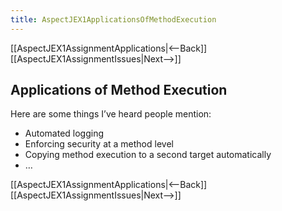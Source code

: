```yaml
---
title: AspectJEX1ApplicationsOfMethodExecution
---
```

[[AspectJEX1AssignmentApplications|<--Back]] [[AspectJEX1AssignmentIssues|Next-->]]

## Applications of Method Execution
Here are some things I’ve heard people mention:
* Automated logging
* Enforcing security at a method level
* Copying method execution to a second target automatically
* …

[[AspectJEX1AssignmentApplications|<--Back]] [[AspectJEX1AssignmentIssues|Next-->]]